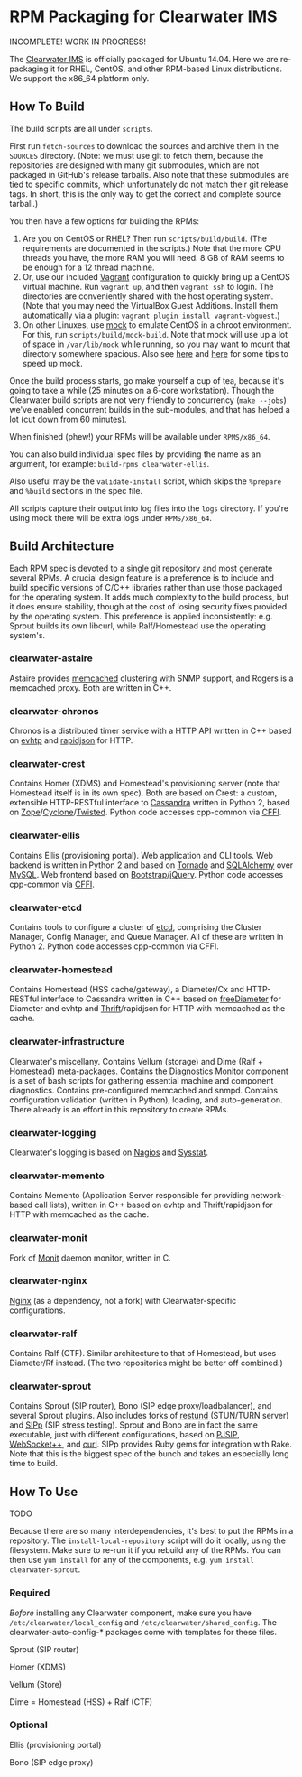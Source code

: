 RPM Packaging for Clearwater IMS
================================

INCOMPLETE! WORK IN PROGRESS!

The [Clearwater IMS](https://www.projectclearwater.org/) is officially packaged for Ubuntu 14.04.
Here we are re-packaging it for RHEL, CentOS, and other RPM-based Linux distributions. We support
the x86_64 platform only.


How To Build
------------

The build scripts are all under `scripts`.

First run `fetch-sources` to download the sources and archive them in the `SOURCES` directory. (Note:
we must use git to fetch them, because the repositories are designed with many git submodules,
which are not packaged in GitHub's release tarballs. Also note that these submodules are tied to
specific commits, which unfortunately do not match their git release tags. In short, this is the
only way to get the correct and complete source tarball.)

You then have a few options for building the RPMs:

1. Are you on CentOS or RHEL? Then run `scripts/build/build`. (The requirements are documented in the
   scripts.) Note that the more CPU threads you have, the more RAM you will need. 8 GB of RAM
   seems to be enough for a 12 thread machine. 
2. Or, use our included [Vagrant](https://www.vagrantup.com/) configuration to quickly bring up a
   CentOS virtual machine. Run `vagrant up`, and then `vagrant ssh` to login. The directories are
   conveniently shared with the host operating system. (Note that you may need the VirtualBox Guest
   Additions. Install them automatically via a plugin: `vagrant plugin install vagrant-vbguest`.)
3. On other Linuxes, use [mock](https://github.com/rpm-software-management/mock) to emulate CentOS
   in a chroot environment. For this, run `scripts/build/mock-build`. Note that mock will use up a lot of
   space in `/var/lib/mock` while running, so you may want to mount that directory somewhere spacious.
   Also see
   [here](https://marcin.juszkiewicz.com.pl/2016/04/15/how-to-speed-up-mock/) and
   [here](http://miroslav.suchy.cz/blog/archives/2015/05/28/increase_mock_performance_-_build_packages_in_memory/index.html)
   for some tips to speed up mock.

Once the build process starts, go make yourself a cup of tea, because it's going to take a while
(25 minutes on a 6-core workstation). Though the Clearwater build scripts are not very friendly to
concurrency (`make --jobs`) we've enabled concurrent builds in the sub-modules, and that has helped
a lot (cut down from 60 minutes).

When finished (phew!) your RPMs will be available under `RPMS/x86_64`.

You can also build individual spec files by providing the name as an argument, for example:
`build-rpms clearwater-ellis`.

Also useful may be the `validate-install` script, which skips the `%prepare` and `%build` sections in the
spec file.

All scripts capture their output into log files into the `logs` directory. If you're using mock
there will be extra logs under `RPMS/x86_64`.


Build Architecture
------------------

Each RPM spec is devoted to a single git repository and most generate several RPMs. A crucial design
feature is a preference is to include and build specific versions of C/C++ libraries rather than use
those packaged for the operating system. It adds much complexity to the build process, but it does
ensure stability, though at the cost of losing security fixes provided by the operating system. This
preference is applied inconsistently: e.g. Sprout builds its own libcurl, while Ralf/Homestead use
the operating system's.

### clearwater-astaire

Astaire provides [memcached](https://memcached.org/) clustering with SNMP support, and Rogers
is a memcached proxy. Both are written in C++.

### clearwater-chronos

Chronos is a distributed timer service with a HTTP API written in C++ based on
[evhtp](https://github.com/criticalstack/libevhtp) and [rapidjson](http://rapidjson.org/) for HTTP.

### clearwater-crest

Contains Homer (XDMS) and Homestead's provisioning server (note that Homestead itself is in its own
spec). Both are based on Crest: a custom, extensible HTTP-RESTful interface to
[Cassandra](http://cassandra.apache.org/) written in Python 2, based on
[Zope](http://www.zope.org/)/[Cyclone](http://cyclone.io/)/[Twisted](https://twistedmatrix.com/).
Python code accesses cpp-common via [CFFI](https://cffi.readthedocs.io/).

### clearwater-ellis

Contains Ellis (provisioning portal). Web application and CLI tools. Web backend is written in
Python 2 and based on [Tornado](http://www.tornadoweb.org/) and
[SQLAlchemy](https://www.sqlalchemy.org/) over [MySQL](https://www.mysql.com/). Web frontend based
on [Bootstrap](https://getbootstrap.com/)/[jQuery](https://jquery.com/). Python code accesses
cpp-common via [CFFI](https://cffi.readthedocs.io/).

### clearwater-etcd

Contains tools to configure a cluster of [etcd](https://github.com/coreos/etcd), comprising
the Cluster Manager, Config Manager, and Queue Manager. All of these are written in Python 2.
Python code accesses cpp-common via CFFI.

### clearwater-homestead

Contains Homestead (HSS cache/gateway), a Diameter/Cx and HTTP-RESTful interface to Cassandra
written in C++ based on [freeDiameter](http://www.freediameter.net/) for Diameter and evhtp and
[Thrift](http://thrift.apache.org/)/rapidjson for HTTP with memcached as the cache.

### clearwater-infrastructure

Clearwater's miscellany. Contains Vellum (storage) and Dime (Ralf + Homestead) meta-packages.
Contains the Diagnostics Monitor component is a set of bash scripts for gathering essential machine
and component diagnostics. Contains pre-configured memcached and snmpd. Contains configuration
validation (written in Python), loading, and auto-generation. There already is an effort in this
repository to create RPMs.

### clearwater-logging

Clearwater's logging is based on [Nagios](https://www.nagios.org/) and
[Sysstat](https://github.com/sysstat/sysstat).

### clearwater-memento

Contains Memento (Application Server responsible for providing network-based call lists), written
in C++ based on evhtp and Thrift/rapidjson for HTTP with memcached as the cache.

### clearwater-monit

Fork of [Monit](https://mmonit.com/monit/) daemon monitor, written in C.

### clearwater-nginx

[Nginx](https://www.nginx.com/) (as a dependency, not a fork) with Clearwater-specific
configurations.

### clearwater-ralf

Contains Ralf (CTF). Similar architecture to that of Homestead, but uses Diameter/Rf instead. (The
two repositories might be better off combined.)

### clearwater-sprout

Contains Sprout (SIP router), Bono (SIP edge proxy/loadbalancer), and several Sprout plugins. Also
includes forks of [restund](http://www.creytiv.com/restund.html) (STUN/TURN server) and
[SIPp](http://sipp.sourceforge.net/) (SIP stress testing). Sprout and Bono are in fact the same
executable, just with different configurations, based on [PJSIP](http://www.pjsip.org/),
[WebSocket++](https://www.zaphoyd.com/websocketpp), and [curl](https://curl.haxx.se/). SIPp
provides Ruby gems for integration with Rake. Note that this is the biggest spec of the bunch
and takes an especially long time to build.


How To Use
----------

TODO

Because there are so many interdependencies, it's best to put the RPMs in a repository. The
`install-local-repository` script will do it locally, using the filesystem. Make sure to re-run it if you
rebuild any of the RPMs. You can then use `yum install` for any of the components, e.g.
`yum install clearwater-sprout`.

### Required

*Before* installing any Clearwater component, make sure you have `/etc/clearwater/local_config` and
`/etc/clearwater/shared_config`. The clearwater-auto-config-* packages come with templates for these
files.

Sprout (SIP router)

Homer (XDMS)

Vellum (Store)

Dime = Homestead (HSS) + Ralf (CTF) 

### Optional

Ellis (provisioning portal)

Bono (SIP edge proxy)